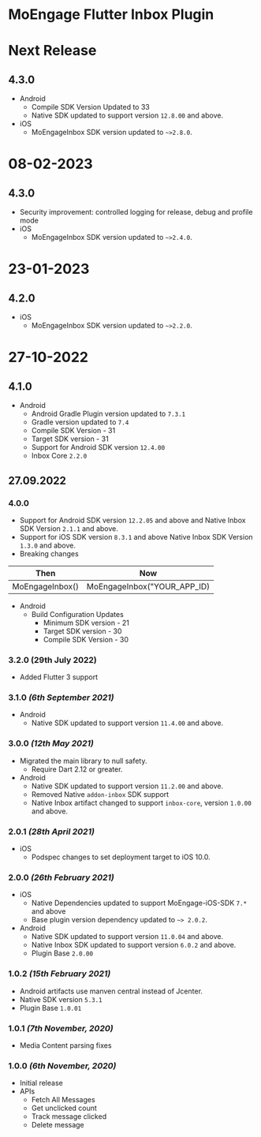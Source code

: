 # MoEngage Flutter Inbox Plugin


# Next Release
## 4.3.0
- Android
  - Compile SDK Version Updated to 33
  - Native SDK updated to support version `12.8.00` and above.
- iOS
    - MoEngageInbox SDK version updated to `~>2.8.0`.
    
# 08-02-2023
## 4.3.0
- Security improvement: controlled logging for release, debug and profile mode
- iOS
    - MoEngageInbox SDK version updated to `~>2.4.0`.

# 23-01-2023
## 4.2.0
- iOS
    - MoEngageInbox SDK version updated to `~>2.2.0`.
    
# 27-10-2022

## 4.1.0
- Android
    - Android Gradle Plugin version updated to `7.3.1`
    - Gradle version updated to `7.4`
    - Compile SDK Version - 31
    - Target SDK version - 31
    - Support for Android SDK version `12.4.00`
    - Inbox Core `2.2.0`

## 27.09.2022

### 4.0.0
- Support for Android SDK version `12.2.05` and above and Native Inbox SDK Version `2.1.1` and above.
- Support for iOS SDK version `8.3.1` and above Native Inbox SDK Version `1.3.0` and above.
- Breaking changes

| Then            | Now                         |
|-----------------|-----------------------------|
| MoEngageInbox() | MoEngageInbox("YOUR_APP_ID) |

- Android
  - Build Configuration Updates
    - Minimum SDK version - 21
    - Target SDK version - 30
    - Compile SDK Version - 30

### 3.2.0 (29th July 2022)
- Added Flutter 3 support

### 3.1.0 *(6th September 2021)*
- Android
  - Native SDK updated to support version `11.4.00` and above.
  
### 3.0.0 *(12th May 2021)*
- Migrated the main library to null safety.
    - Require Dart 2.12 or greater.
- Android
    - Native SDK updated to support version `11.2.00` and above.
    - Removed Native `addon-inbox` SDK support
    - Native Inbox artifact changed to support `inbox-core`, version `1.0.00` and above.

### 2.0.1 *(28th April 2021)*
- iOS
    - Podspec changes to set deployment target to iOS 10.0.

### 2.0.0 *(26th February 2021)*
- iOS 
    - Native Dependencies updated to support MoEngage-iOS-SDK `7.*` and above
    - Base plugin version dependency updated to `~> 2.0.2`.
- Android 
    - Native SDK updated to support version `11.0.04` and above.
    - Native Inbox SDK updated to support version `6.0.2` and above.
    - Plugin Base `2.0.00`

### 1.0.2 *(15th February 2021)*
- Android artifacts use manven central instead of Jcenter.
- Native SDK version `5.3.1`
- Plugin Base `1.0.01`

### 1.0.1  *(7th November, 2020)*
- Media Content parsing fixes

### 1.0.0  *(6th November, 2020)*
- Initial release
- APIs
  - Fetch All Messages
  - Get unclicked count
  - Track message clicked
  - Delete message
